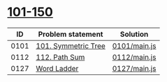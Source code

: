 # [101-150](https://leetcode.com/problemset/all/#page-3)


| ID   | Problem statement                                                    | Solution                     |
|------|----------------------------------------------------------------------|------------------------------|
| 0101 | [101. Symmetric Tree](https://leetcode.com/problems/symmetric-tree/) | [0101/main.js](0101/main.js) |
| 0112 | [112. Path Sum](https://leetcode.com/problems/path-sum/)             | [0112/main.js](0112/main.js) |
| 0127 | [Word Ladder](https://leetcode.com/problems/word-ladder/)            | [0127/main.js](0127/main.js) |

